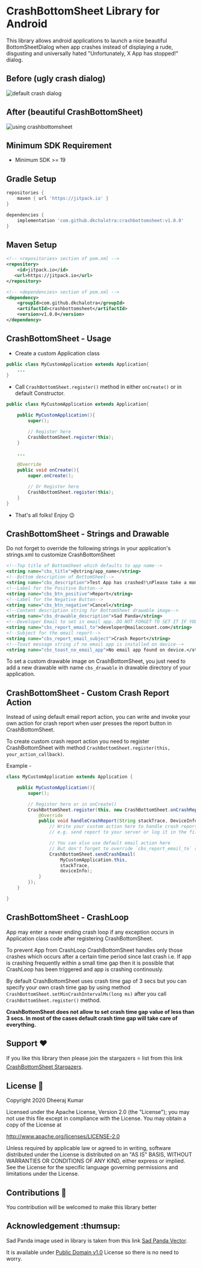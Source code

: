 # CrashBottomSheet Library for Android

This library allows android applications to launch a nice beautiful BottomSheetDialog when app crashes instead of displaying a rude, disgusting and universally hated "Unfortunately, X App has stopped!" dialog.

## Before (ugly crash dialog)

![default crash dialog](images/crash_before.gif)

## After (beautiful CrashBottomSheet)

![using crashbottomsheet](images/crash_after.gif)

## Minimum SDK Requirement

* Minimum SDK >= 19

## Gradle Setup

```gradle
repositories {
    maven { url 'https://jitpack.io' }
}

dependencies {
    implementation 'com.github.dkchalotra:crashbottomsheet:v1.0.0'
}
```

## Maven Setup

```xml
<!-- <repositories> section of pom.xml -->
<repository>
    <id>jitpack.io</id>
   <url>https://jitpack.io</url>
</repository>

<!-- <dependencies> section of pom.xml -->
<dependency>
    <groupId>com.github.dkchalotra</groupId>
    <artifactId>crashbottomsheet</artifactId>
    <version>v1.0.0</version>
</dependency>
```

## CrashBottomSheet - Usage

* Create a custom Application class

```java
public class MyCustomApplication extends Application{
    ...
}
```

* Call ```CrashBottomSheet.register()``` method in either ```onCreate()``` or in default Constructor.

```java
public class MyCustomApplication extends Application{

    public MyCustomApplication(){
        super();

        // Register here
        CrashBottomSheet.register(this);
    }

    ...

    @Override
    public void onCreate(){
        super.onCreate();

        // Or Register here
        CrashBottomSheet.register(this);
    }
}
```

* That's all folks! Enjoy :wink:

## CrashBottomSheet - Strings and Drawable

Do not forget to override the following strings in your application's strings.xml to customize
CrashBottomSheet

```xml
<!--Top title of BottomSheet which defaults to app name-->
<string name="cbs_title">@string/app_name</string>
<!--Bottom description of BottomSheet-->
<string name="cbs_description">Test App has crashed!\nPlease take a moment to report crash and help developers to improve this app.</string>
<!--Label for the Positive Button-->
<string name="cbs_btn_positive">Report</string>
<!--Label for the Negative Button-->
<string name="cbs_btn_negative">Cancel</string>
<!--Content description string for BottomSheet drawable image-->
<string name="cbs_drawable_description">Sad Panda</string>
<!--Developer Email to set in email app. DO NOT FORGET TO SET IT IF YOU USE DEFAULT EMAIL REPORT ACTION-->
<string name="cbs_report_email_to">developer@mailaccount.com</string>
<!--Subject for the email report-->
<string name="cbs_report_email_subject">Crash Report</string>
<!--Toast message string if no email app is installed on device-->
<string name="cbs_toast_no_email_app">No email app found on device.</string>
```

To set a custom drawable image on CrashBottomSheet, you just need to add a new drawable with name `cbs_drawable` in drawable directory of your application.

## CrashBottomSheet - Custom Crash Report Action

Instead of using default email report action, you can write and invoke your own action for crash report when user presses the report button in CrashBottomSheet.

To create custom crash report action you need to register CrashBottomSheet with method `CrashBottomSheet.register(this, your_action_callback)`.

Example -

```java
class MyCustomApplication extends Application {

    public MyCustomApplication(){
        super();

        // Register here or in onCreate()
        CrashBottomSheet.register(this, new CrashBottomSheet.onCrashReport(){
            @Override
            public void handleCrashReport(String stackTrace, DeviceInfo deviceInfo){
                // Write your custom action here to handle crash report.
                // e.g. send report to your server or log it in the file or whatever.

                // You can also use default email action here
                // But don't forget to override `cbs_report_email_to` string in app's strings.xml
                CrashBottomSheet.sendCrashEmail(
                    MyCustomApplication.this,
                    stackTrace,
                    deviceInfo);
            }
        });
    }

}
```

## CrashBottomSheet - CrashLoop

App may enter a never ending crash loop if any exception occurs in Application class code after registering CrashBottomSheet.

To prevent App from CrashLoop CrashBottomSheet handles only those crashes which occurs after a certain time period since last crash i.e. If app is crashing frequently within a small time gap then it is possible that
CrashLoop has been triggered and app is crashing continously.

By default CrashBottomSheet uses crash time gap of 3 secs but you can specify your own crash time gap by using method `CrashBottomSheet.setMinCrashIntervalMs(long ms)` after you call `CrashBottomSheet.register()` method.

**CrashBottomSheet does not allow to set crash time gap value of less than 3 secs. In most of the cases default crash time gap will take care of everything.**

## Support :heart:

If you like this library then please join the stargazers :star: list from this link [CrashBottomSheet Stargazers](https://github.com/dkchalotra/crashbottomsheet/stargazers).

## License :scroll:

Copyright 2020 Dheeraj Kumar

Licensed under the Apache License, Version 2.0 (the "License");
you may not use this file except in compliance with the License.
You may obtain a copy of the License at

http://www.apache.org/licenses/LICENSE-2.0

Unless required by applicable law or agreed to in writing, software
distributed under the License is distributed on an "AS IS" BASIS,
WITHOUT WARRANTIES OR CONDITIONS OF ANY KIND, either express or implied.
See the License for the specific language governing permissions and
limitations under the License.

## Contributions :handshake:

You contribution will be welcomed to make this library better

## Acknowledgement :thumsup:

Sad Panda image used in library is taken from this link [Sad Panda Vector](https://publicdomainvectors.org/en/free-clipart/Sad-panda-drawing/80468.html).

It is available under [Public Domain v1.0](https://creativecommons.org/publicdomain/zero/1.0/) License so there is no need to worry.
